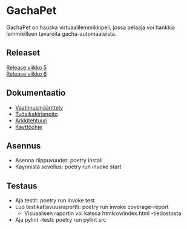 # GachaPet
GachaPet on hauska virtuaalilemmikkipeli, jossa pelaaja voi hankkia lemmikilleen tavaroita gacha-automaateista.

## Releaset
[Release viikko 5](https://github.com/oonarauhala/ot-harjoitustyo/releases/tag/viikko5)  
[Release viikko 6](https://github.com/oonarauhala/ot-harjoitustyo/releases/tag/viikko6)

## Dokumentaatio
* [Vaatimusmäärittely](https://github.com/oonarauhala/ot-harjoitustyo/blob/master/dokumentaatio/vaatimusmaarittely.md)
* [Työaikakirjanpito](https://github.com/oonarauhala/ot-harjoitustyo/blob/master/dokumentaatio/ty%C3%B6aikakirjanpito.md)
* [Arkkitehtuuri](https://github.com/oonarauhala/ot-harjoitustyo/blob/master/dokumentaatio/arkkitehtuuri.md)
* [Käyttöohje](https://github.com/oonarauhala/ot-harjoitustyo/blob/master/dokumentaatio/k%C3%A4ytt%C3%B6ohje.md)

## Asennus
* Asenna riippuvuudet: poetry install
* Käynnistä sovellus: poetry run invoke start

## Testaus
* Aja testit: poetry run invoke test
* Luo testikattavuusraportti: poetry run invoke coverage-report
    * Visuaalisen raportin voi katsoa htmlcov/index.html -tiedostosta
* Aja pylint -testi: poetry run pylint src